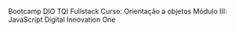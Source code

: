 Bootcamp DIO TQI Fullstack
Curso: Orientação a objetos
Módulo III: JavaScript
Digital Innovation One

